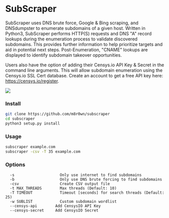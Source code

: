# SubScraper

SubScraper uses DNS brute force, Google & Bing scraping, and DNSdumpster to enumerate subdomains of a given host. Written in Python3, SubScraper performs HTTP(S) requests and DNS "A" record lookups during the enumeration process to validate discovered subdomains. This provides further information to help prioritize targets and aid in potential next steps. Post-Enumeration, "CNAME" lookups are displayed to identify subdomain takeover opportunities.

Users also have the option of adding their Censys.io API Key & Secret in the command line arguments. This will allow subdomain enumeration using the Censys.io SSL Cert database. Create an account to get a free API key here: https://censys.io/register.

![](https://user-images.githubusercontent.com/13889819/59461972-a287ff80-8df0-11e9-9971-fb1cdf39471f.png)

### Install
```bash
git clone https://github.com/m8r0wn/subscraper
cd subscraper
python3 setup.py install
```

### Usage
```bash
subscraper example.com
subscraper -csv -T 35 example.com
```

### Options
```
  -s                    Only use internet to find subdomains
  -b                    Only use DNS brute forcing to find subdomains
  -csv                  Create CSV output file
  -t MAX_THREADS        Max threads (Default: 10)
  -T TIMEOUT            Timeout [seconds] for search threads (Default: 25)
  -w SUBLIST            Custom subdomain wordlist
  --censys-api        Add CensysIO API Key
  --censys-secret     Add CensysIO Secret
```
